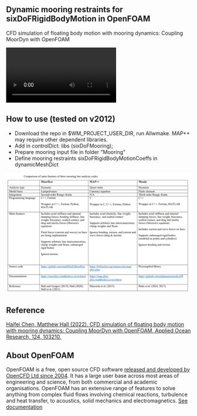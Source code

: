 ## Dynamic mooring restraints for sixDoFRigidBodyMotion in OpenFOAM
CFD simulation of floating body motion with mooring dynamics: Coupling MoorDyn with OpenFOAM

![](tutorial/Animation_overset3d_h12t20.mp4)

## How to use (tested on v2012)
- Download the repo in $WM_PROJECT_USER_DIR, run Allwmake. MAP++ may require other dependent libraries.
- Add in controlDict:  libs    (sixDoFMooring); 
- Prepare mooring input file in folder "Mooring" 
- Define mooring restraints sixDoFRigidBodyMotionCoeffs in dynamicMeshDict


![Three mooring line codes](tutorial/comparison_3_mooring_codes.PNG)

## Reference
[Haifei Chen, Matthew Hall (2022). CFD simulation of floating body motion with mooring dynamics: Coupling MoorDyn with OpenFOAM,
Applied Ocean Research, 124, 103210.](https://www.sciencedirect.com/science/article/pii/S0141118722001511)

## About OpenFOAM
OpenFOAM is a free, open source CFD software [released and developed by OpenCFD Ltd since 2004](http://www.openfoam.com/history/).
It has a large user base across most areas of engineering and science, from both commercial and academic organisations.
OpenFOAM has an extensive range of features to solve anything from complex fluid flows involving chemical reactions, turbulence and heat transfer, to acoustics, solid mechanics and electromagnetics.
[See documentation](http://www.openfoam.com/documentation)
